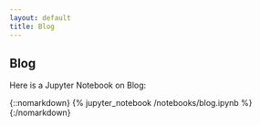 ```yaml
---
layout: default
title: Blog
---
```


## Blog

Here is a Jupyter Notebook on Blog:

{::nomarkdown}
{% jupyter_notebook /notebooks/blog.ipynb %}
{:/nomarkdown}
